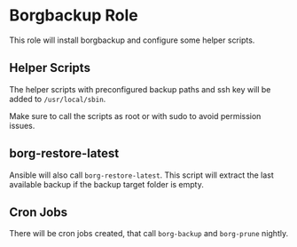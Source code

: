 # Borgbackup Role

This role will install borgbackup and configure some helper scripts.

## Helper Scripts

The helper scripts with preconfigured backup paths and ssh key will be added to `/usr/local/sbin`.

Make sure to call the scripts as root or with sudo to avoid permission issues.

## borg-restore-latest

Ansible will also call `borg-restore-latest`.
This script will extract the last available backup if the backup target folder is empty.

## Cron Jobs

There will be cron jobs created, that call `borg-backup` and `borg-prune` nightly.
